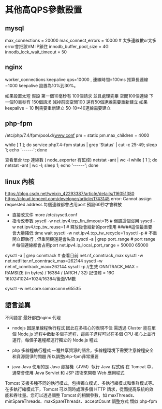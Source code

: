 # 其他高QPS參數設置
## mysql
max_connections        = 20000
max_connect_errors = 10000   # 太多連線數or太多error會把該VM IP鎖住
innodb_buffer_pool_size = 4G
innodb_lock_wait_timeout = 50

## nginx
worker_connections
keepalive
qps=10000 , 連線時間=100ms 推算長連線=1000
keepalive 設置為10%到30%。

如果設置太短
假設
第一個10毫秒有 100個請求 並且處理完畢 空閒100個連線
下一個10毫秒有 150個請求 減掉前面空閒100 還有50個連線需要重新建立
如果 keepalive = 10 則需要重新建立 50-10=40連線需要建立

## php-fpm
/etc/php/7.4/fpm/pool.d/www.conf
pm = static
pm.max_children = 4000

while [ 1 ]; do service php7.4-fpm status | grep 'Status' | cut -c 25-49; sleep 1; echo '------'; done

查看單台 tcp 連線數 ( node_exporter 有監控)
netstat -ant | wc -l
while [ 1 ]; do netstat -ant | wc -l; sleep 1; echo '------'; done

## linux 內核
https://blog.csdn.net/weixin_42293387/article/details/116051380
https://cloud.tencent.com/developer/article/1743145
error: Cannot assign requested address
每個連線都會占用port 預設60秒才會釋放
* 直接改文件
more /etc/sysctl.conf 
* 指令改參數
sysctl -w net.ipv4.tcp_fin_timeout=15 # 但調這個沒用 
sysctl -w net.ipv4.tcp_tw_reuse=1     # 釋放後會給新的port使用    #####這個最重要 會大量降低 time wait
sysctl -w net.ipv4.tcp_tw_recycle=1
sysctl -p                             # 不重開立即執行 , 但重開機還是會失效
sysctl -a | grep port_range            # port range # 每個連線都會占用port
net.ipv4.ip_local_port_range = 50000    65000

sysctl -a | grep conntrack            # 查看目前 net.nf_conntrack_max
sysctl -w net.netfilter.nf_conntrack_max=262144
sysctl -w net.nf_conntrack_max=262144
sysctl -p //生效
ONNTRACK_MAX = RAMSIZE (in bytes) / 16384 / (ARCH / 32)
記憶體 = 16G
16*1024*1024*1024/16384/後面VM數

sysctl -w net.core.somaxconn=65535

## 語言差異
不同語言 最好都由nginx 代理
* nodejs
因是單線程執行程式 因此在多核心的表現不佳
需透過 Cluster 能在單個 Node.js 進程中啟動多個子進程，這些子進程可以在多個 CPU 核心上並行運行。每個子進程都運行獨立的 Node.js 程式

* php 
多線程執行程式 一種共享資源的語言，多線程環境下需要注意線程安全和資源競爭的問題
所以調整php-fpm非常重要

* java
Java 使用的是 Java 虛擬機（JVM）執行 Java 程式碼
在 Tomcat 中，通常會使用 Java Servlet 和 JSP 技術來開發 Web 應用程式

Tomcat 支援多種不同的執行模式，包括獨立模式、多執行緒模式和集群模式等。在多執行緒模式下，Tomcat 可以同時處理多個 HTTP 請求，從而提高系統的效能和吞吐量。您可以透過調整 Tomcat 的相關參數，如 maxThreads、minSpareThreads、maxSpareThreads、acceptCount
調整方式 類似 php-fpm 